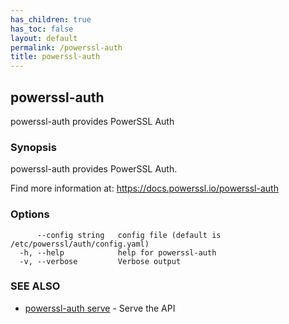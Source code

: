 ```yaml
---
has_children: true
has_toc: false
layout: default
permalink: /powerssl-auth
title: powerssl-auth
---
```

## powerssl-auth

powerssl-auth provides PowerSSL Auth

### Synopsis

powerssl-auth provides PowerSSL Auth.

Find more information at: https://docs.powerssl.io/powerssl-auth

### Options

```
      --config string   config file (default is /etc/powerssl/auth/config.yaml)
  -h, --help            help for powerssl-auth
  -v, --verbose         Verbose output
```

### SEE ALSO

* [powerssl-auth serve](/powerssl-auth/serve)	 - Serve the API
